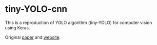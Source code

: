 # tiny-YOLO-cnn

This is a reproduction of YOLO algorithm (tiny-YOLO) for computer vision using Keras.

Original [paper](https://arxiv.org/pdf/1612.08242.pdf) and [website](https://pjreddie.com/darknet/yolo/).

